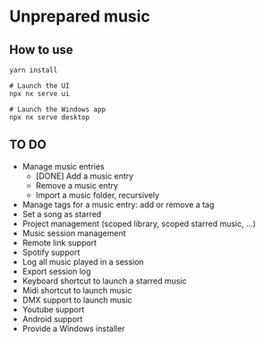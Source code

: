 # Unprepared music

## How to use

```shell
yarn install

# Launch the UI
npx nx serve ui

# Launch the Windows app
npx nx serve desktop
```

## TO DO

- Manage music entries
  - [DONE] Add a music entry
  - Remove a music entry
  - Import a music folder, recursively
- Manage tags for a music entry: add or remove a tag
- Set a song as starred
- Project management (scoped library, scoped starred music, ...)
- Music session management
- Remote link support
- Spotify support
- Log all music played in a session
- Export session log
- Keyboard shortcut to launch a starred music
- Midi shortcut to launch music
- DMX support to launch music
- Youtube support
- Android support
- Provide a Windows installer

